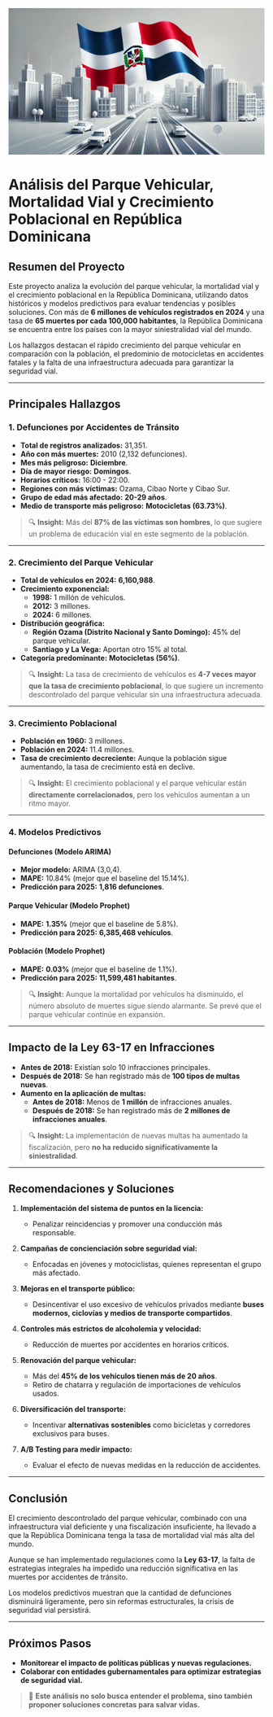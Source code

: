 ![Tasa de Accidentes en RD](img/fondo.webp)

# **Análisis del Parque Vehicular, Mortalidad Vial y Crecimiento Poblacional en República Dominicana**

## **Resumen del Proyecto**
Este proyecto analiza la evolución del parque vehicular, la mortalidad vial y el crecimiento poblacional en la República Dominicana, utilizando datos históricos y modelos predictivos para evaluar tendencias y posibles soluciones. Con más de **6 millones de vehículos registrados en 2024** y una tasa de **65 muertes por cada 100,000 habitantes**, la República Dominicana se encuentra entre los países con la mayor siniestralidad vial del mundo. 

Los hallazgos destacan el rápido crecimiento del parque vehicular en comparación con la población, el predominio de motocicletas en accidentes fatales y la falta de una infraestructura adecuada para garantizar la seguridad vial.

---

## **Principales Hallazgos**
### **1. Defunciones por Accidentes de Tránsito**
- **Total de registros analizados:** 31,351.
- **Año con más muertes:** 2010 (2,132 defunciones).
- **Mes más peligroso:** **Diciembre**.
- **Día de mayor riesgo:** **Domingos**.
- **Horarios críticos:** 16:00 - 22:00.
- **Regiones con más víctimas:** Ozama, Cibao Norte y Cibao Sur.
- **Grupo de edad más afectado:** **20-29 años**.
- **Medio de transporte más peligroso:** **Motocicletas (63.73%)**.

> 🔍 **Insight:** Más del **87% de las víctimas son hombres**, lo que sugiere un problema de educación vial en este segmento de la población.

---

### **2. Crecimiento del Parque Vehicular**
- **Total de vehículos en 2024:** **6,160,988**.
- **Crecimiento exponencial:**
  - **1998:** 1 millón de vehículos.
  - **2012:** 3 millones.
  - **2024:** 6 millones.
- **Distribución geográfica:**
  - **Región Ozama (Distrito Nacional y Santo Domingo):** 45% del parque vehicular.
  - **Santiago y La Vega:** Aportan otro 15% al total.
- **Categoría predominante:** **Motocicletas (56%)**.

> 🔍 **Insight:** La tasa de crecimiento de vehículos es **4-7 veces mayor que la tasa de crecimiento poblacional**, lo que sugiere un incremento descontrolado del parque vehicular sin una infraestructura adecuada.

---

### **3. Crecimiento Poblacional**
- **Población en 1960:** 3 millones.
- **Población en 2024:** 11.4 millones.
- **Tasa de crecimiento decreciente:** Aunque la población sigue aumentando, la tasa de crecimiento está en declive.

> 🔍 **Insight:** El crecimiento poblacional y el parque vehicular están **directamente correlacionados**, pero los vehículos aumentan a un ritmo mayor.

---

### **4. Modelos Predictivos**
#### **Defunciones (Modelo ARIMA)**
- **Mejor modelo:** ARIMA (3,0,4).
- **MAPE:** 10.84% (mejor que el baseline del 15.14%).
- **Predicción para 2025:** **1,816 defunciones**.

#### **Parque Vehicular (Modelo Prophet)**
- **MAPE:** **1.35%** (mejor que el baseline de 5.8%).
- **Predicción para 2025:** **6,385,468 vehículos**.

#### **Población (Modelo Prophet)**
- **MAPE:** **0.03%** (mejor que el baseline de 1.1%).
- **Predicción para 2025:** **11,599,481 habitantes**.

> 🔍 **Insight:** Aunque la mortalidad por vehículos ha disminuido, el número absoluto de muertes sigue siendo alarmante. Se prevé que el parque vehicular continúe en expansión.

---

## **Impacto de la Ley 63-17 en Infracciones**
- **Antes de 2018:** Existían solo 10 infracciones principales.
- **Después de 2018:** Se han registrado más de **100 tipos de multas nuevas**.
- **Aumento en la aplicación de multas:**
  - **Antes de 2018:** Menos de **1 millón** de infracciones anuales.
  - **Después de 2018:** Se han registrado más de **2 millones de infracciones anuales**.

> 🔍 **Insight:** La implementación de nuevas multas ha aumentado la fiscalización, pero **no ha reducido significativamente la siniestralidad**.

---

## **Recomendaciones y Soluciones**
1. **Implementación del sistema de puntos en la licencia:**  
   - Penalizar reincidencias y promover una conducción más responsable.

2. **Campañas de concienciación sobre seguridad vial:**  
   - Enfocadas en jóvenes y motociclistas, quienes representan el grupo más afectado.

3. **Mejoras en el transporte público:**  
   - Desincentivar el uso excesivo de vehículos privados mediante **buses modernos, ciclovías y medios de transporte compartidos**.

4. **Controles más estrictos de alcoholemia y velocidad:**  
   - Reducción de muertes por accidentes en horarios críticos.

5. **Renovación del parque vehicular:**  
   - Más del **45% de los vehículos tienen más de 20 años**.
   - Retiro de chatarra y regulación de importaciones de vehículos usados.

6. **Diversificación del transporte:**  
   - Incentivar **alternativas sostenibles** como bicicletas y corredores exclusivos para buses.

7. **A/B Testing para medir impacto:**  
   - Evaluar el efecto de nuevas medidas en la reducción de accidentes.

---

## **Conclusión**
El crecimiento descontrolado del parque vehicular, combinado con una infraestructura vial deficiente y una fiscalización insuficiente, ha llevado a que la República Dominicana tenga la tasa de mortalidad vial más alta del mundo. 

Aunque se han implementado regulaciones como la **Ley 63-17**, la falta de estrategias integrales ha impedido una reducción significativa en las muertes por accidentes de tránsito.

Los modelos predictivos muestran que la cantidad de defunciones disminuirá ligeramente, pero sin reformas estructurales, la crisis de seguridad vial persistirá.

---

## **Próximos Pasos**
- **Monitorear el impacto de políticas públicas y nuevas regulaciones.**
- **Colaborar con entidades gubernamentales para optimizar estrategias de seguridad vial.**

> 🚀 **Este análisis no solo busca entender el problema, sino también proponer soluciones concretas para salvar vidas.**
